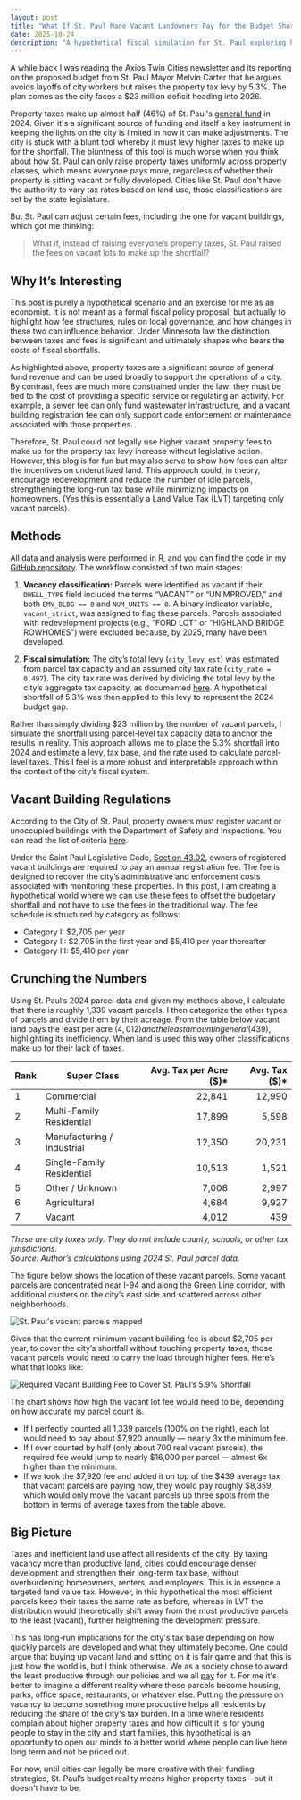 ```yaml
---
layout: post
title: "What If St. Paul Made Vacant Landowners Pay for the Budget Shortfall?"
date: 2025-10-24
description: "A hypothetical fiscal simulation for St. Paul exploring how vacant property fees could replace a tax levy increase."
---
```


A while back I was reading the Axios Twin Cities newsletter and its reporting on the proposed budget from St. Paul Mayor Melvin Carter that he argues avoids layoffs of city workers but raises the property tax levy by 5.3%. The plan comes as the city faces a $23 million deficit heading into 2026.

Property taxes make up almost half (46%) of St. Paul's [general fund](https://www.stpaul.gov/sites/default/files/2024-02/2024%20City%20of%20Saint%20Paul%20Adopted%20Operating%20Budget.pdf) in 2024. Given it's a significant source of funding and itself a key instrument in keeping the lights on the city is limited in how it can make adjustments. The city is stuck with a blunt tool whereby it must levy higher taxes to make up for the shortfall. The bluntness of this tool is much worse when you think about how St. Paul can only raise property taxes uniformly across property classes, which means everyone pays more, regardless of whether their property is sitting vacant or fully developed. Cities like St. Paul don’t have the authority to vary tax rates based on land use, those classifications are set by the state legislature.

But St. Paul can adjust certain fees, including the one for vacant buildings, which got me thinking:

> What if, instead of raising everyone’s property taxes, St. Paul raised the fees on vacant lots to make up the shortfall?

## Why It’s Interesting

This post is purely a hypothetical scenario and an exercise for me as an economist. It is not meant as a formal fiscal policy proposal, but actually to highlight how fee structures, rules on local governance, and how changes in these two can influence behavior. Under Minnesota law the distinction between taxes and fees is significant and ultimately shapes who bears the costs of fiscal shortfalls.

As highlighted above, property taxes are a significant source of general fund revenue and can be used broadly to support the operations of a city. By contrast, fees are much more constrained under the law: they must be tied to the cost of providing a specific service or regulating an activity. For example, a sewer fee can only fund wastewater infrastructure, and a vacant building registration fee can only support code enforcement or maintenance associated with those properties.

Therefore, St. Paul could not legally use higher vacant property fees to make up for the property tax levy increase without legislative action. However, this blog is for fun but may also serve to show how fees can alter the incentives on underutilized land. This approach could, in theory, encourage redevelopment and reduce the number of idle parcels, strengthening the long-run tax base while minimizing impacts on homeowners. (Yes this is essentially a Land Value Tax (LVT) targeting only vacant parcels).

## Methods

All data and analysis were performed in R, and you can find the code in my [GitHub repository](https://github.com/MatthewHockert/vacant_land_fees_st_paul_blog). The workflow consisted of two main stages:

1. **Vacancy classification:** Parcels were identified as vacant if their `DWELL_TYPE` field included the terms “VACANT” or “UNIMPROVED,” and both `EMV_BLDG == 0` and `NUM_UNITS == 0`. A binary indicator variable, `vacant_strict`, was assigned to flag these parcels. Parcels associated with redevelopment projects (e.g., “FORD LOT” or “HIGHLAND BRIDGE ROWHOMES”) were excluded because, by 2025, many have been developed.

2. **Fiscal simulation:** The city’s total levy (`city_levy_est`) was estimated from parcel tax capacity and an assumed city tax rate (`city_rate = 0.497`). The city tax rate was derived by dividing the total levy by the city’s aggregate tax capacity, as documented [here](https://www.stpaul.gov/sites/default/files/2024-08/Major%20City%20General%20Fund%20Revenues%202025%20Proposed.pdf). A hypothetical shortfall of 5.3% was then applied to this levy to represent the 2024 budget gap.

Rather than simply dividing $23 million by the number of vacant parcels, I simulate the shortfall using parcel-level tax capacity data to anchor the results in reality. This approach allows me to place the 5.3% shortfall into 2024 and estimate a levy, tax base, and the rate used to calculate parcel-level taxes. This I feel is a more robust and interpretable approach within the context of the city’s fiscal system.

## Vacant Building Regulations

According to the City of St. Paul, property owners must register vacant or unoccupied buildings with the Department of Safety and Inspections. You can read the list of criteria [here](https://www.stpaul.gov/departments/safety-inspections/rent-buy-sell-property/vacant-buildings/vacant-building-program).

Under the Saint Paul Legislative Code, [Section 43.02](https://library.municode.com/mn/st._paul/codes/code_of_ordinances?nodeId=PTIILECO_TITVIBUHO_CH43VABU_S43.03VABURE), owners of registered vacant buildings are required to pay an annual registration fee. The fee is designed to recover the city’s administrative and enforcement costs associated with monitoring these properties. In this post, I am creating a hypothetical world where we can use these fees to offset the budgetary shortfall and not have to use the fees in the traditional way. The fee schedule is structured by category as follows:

- Category I: $2,705 per year  
- Category II: $2,705 in the first year and $5,410 per year thereafter  
- Category III: $5,410 per year

## Crunching the Numbers

Using St. Paul’s 2024 parcel data and given my methods above, I calculate that there is roughly 1,339 vacant parcels. I then categorize the other types of parcels and divide them by their acreage. From the table below vacant land pays the least per acre ($4,012) and the least amount in general ($439), highlighting its inefficiency. When land is used this way other classifications make up for their lack of taxes.

| Rank | Super Class | Avg. Tax per Acre ($)* | Avg. Tax ($)* |
|------|--------------|-----------------------:|---------------:|
| 1 | Commercial | 22,841 | 12,990 |
| 2 | Multi-Family Residential | 17,899 | 5,598 |
| 3 | Manufacturing / Industrial | 12,350 | 20,231 |
| 4 | Single-Family Residential | 10,513 | 1,521 |
| 5 | Other / Unknown | 7,008 | 2,997 |
| 6 | Agricultural | 4,684 | 9,927 |
| 7 | Vacant | 4,012 | 439 |

*These are city taxes only. They do not include county, schools, or other tax jurisdictions.*  
_Source: Author’s calculations using 2024 St. Paul parcel data._

The figure below shows the location of these vacant parcels. Some vacant parcels are concentrated near I-94 and along the Green Line corridor, with additional clusters on the city’s east side and scattered across other neighborhoods.

![St. Paul's vacant parcels mapped](Map%20of%20Vacant%20Parcels%20in%20St.%20Paul.png)

Given that the current minimum vacant building fee is about $2,705 per year, to cover the city’s shortfall without touching property taxes, those vacant parcels would need to carry the load through higher fees. Here’s what that looks like:

![Required Vacant Building Fee to Cover St. Paul’s 5.9% Shortfall](st_paul_vacant_building_fee_graph.png)

The chart shows how high the vacant lot fee would need to be, depending on how accurate my parcel count is.

- If I perfectly counted all 1,339 parcels (100% on the right), each lot would need to pay about $7,920 annually — nearly 3x the minimum fee.  
- If I over counted by half (only about 700 real vacant parcels), the required fee would jump to nearly $16,000 per parcel — almost 6x higher than the minimum.  
- If we took the $7,920 fee and added it on top of the $439 average tax that vacant parcels are paying now, they would pay roughly $8,359, which would only move the vacant parcels up three spots from the bottom in terms of average taxes from the table above.

## Big Picture

Taxes and inefficient land use affect all residents of the city. By taxing vacancy more than productive land, cities could encourage denser development and strengthen their long-term tax base, without overburdening homeowners, renters, and employers. This is in essence a targeted land value tax. However, in this hypothetical the most efficient parcels keep their taxes the same rate as before, whereas in LVT the distribution would theoretically shift away from the most productive parcels to the least (vacant), further heightening the development pressure.

This has long-run implications for the city's tax base depending on how quickly parcels are developed and what they ultimately become. One could argue that buying up vacant land and sitting on it is fair game and that this is just how the world is, but I think otherwise. We as a society chose to award the least productive through our policies and we all [pay](https://substack.com/home/post/p-170221860) for it. For me it's better to imagine a different reality where these parcels become housing, parks, office space, restaurants, or whatever else. Putting the pressure on vacancy to become something more productive helps all residents by reducing the share of the city's tax burden. In a time where residents complain about higher property taxes and how difficult it is for young people to stay in the city and start families, this hypothetical is an opportunity to open our minds to a better world where people can live here long term and not be priced out.

For now, until cities can legally be more creative with their funding strategies, St. Paul’s budget reality means higher property taxes—but it doesn't have to be.
